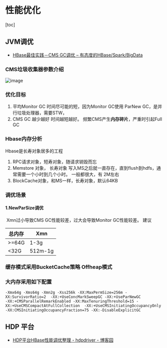 # 性能优化

[toc]

## JVM调优

- [HBase最佳实践－CMS GC调优 – 有态度的HBase/Spark/BigData](http://hbasefly.com/2016/08/09/hbase-cms-gc/)

###  CMS垃圾收集器参数介绍

![image](https://static.lovedata.net/21-05-28-c9df6a0a72e830fdf12f9582375a38ab.png-wm)



###  优化目标

1. 平均Monitor GC 时间尽可能的短，因为Monitor GC使用 ParNew GC，是并行垃圾处理器，需要STW，
2. CMS GC 越少越好 时间越短越好。 频繁CMS产生**内存碎片**，严重时引起Full GC



### Hbase内存分析

  Hbase是长寿对象居多的工程 

1. RPC请求对象，短寿对象，随请求销毁而忘
2. Memstore 对象， 长寿对象 写入MS之后就一直存在，直到flush到hdfs，通常需要一个小时到几个小时。 一般都很大，有 2M左右
3. BlockCache对象，和MS一样，长寿对象，默认64KB

### 调优场景

####  1.NewParSize调优

​	Xmn过小导致CMS GC性能较差，过大会导致Monitor GC性能较差。 建议

   

| 总内存 | Xmn     |
| ------ | ------- |
| >=64G  | 1-3g    |
| <32G   | 512m-1g |

### 缓存模式采用BucketCache策略 Offheap模式

### 大内存采用如下配置

```shell
-Xmx64g -Xms64g -Xmn2g -Xss256k -XX:MaxPermSize=256m -XX:SurvivorRatio=2  -XX:+UseConcMarkSweepGC -XX:+UseParNewGC 
-XX:+CMSParallelRemarkEnabled -XX:MaxTenuringThreshold=15 -XX:+UseCMSCompactAtFullCollection  -XX:+UseCMSInitiatingOccupancyOnly        
-XX:CMSInitiatingOccupancyFraction=75 -XX:-DisableExplicitGC
```



## HDP 平台

- [HDP平台HBase性能调优整理 - hdpdriver - 博客园](https://www.cnblogs.com/hdpdriver/p/12361737.html)

